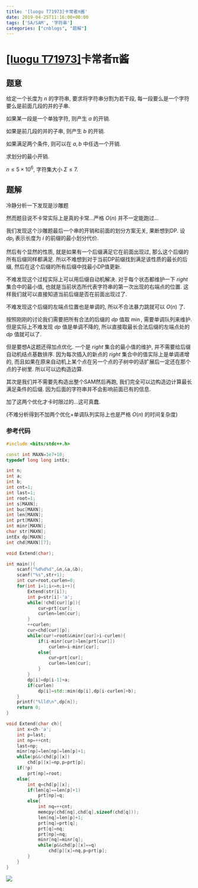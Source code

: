 ```yaml
---
title: '[luogu T71973]卡常者π酱'
date: 2019-04-25T11:16:00+00:00
tags: ['SA/SAM', '字符串']
categories: ["cnblogs", "题解"]
---
```

# [[luogu T71973]](https://www.luogu.org/problemnew/show/T71973)卡常者π酱

## 题意

给定一个长度为 $n$ 的字符串, 要求将字符串分割为若干段, 每一段要么是一个字符要么是前面几段的并的子串.

如果某一段是一个单独字符, 则产生 $a$ 的开销.

如果是前几段的并的子串, 则产生 $b$ 的开销.

如果满足两个条件, 则可以在 $a,b$ 中任选一个开销.

求划分的最小开销.

$n\le 5\times 10^6$, 字符集大小 $\Sigma\le 7$.

## 题解

冷静分析一下发现是沙雕题

然而题目说不卡常实际上是真的卡常...严格 $O(n)$ 并不一定能跑过...

我们发现这个沙雕题最后一个串的开销和前面的划分方案无关, 果断想到DP. 设 $dp_i$ 表示长度为 $i$ 的前缀的最小划分代价.

然后有个显然的性质, 就是如果有一个后缀满足它在前面出现过, 那么这个后缀的所有后缀同样都满足. 所以不难想到对于当前DP前缀找到满足该性质的最长的后缀, 然后在这个后缀的所有后缀中找最小DP值更新.

不难发现这个过程实际上可以用后缀自动机解决. 对于每个状态都维护一下 $right$ 集合中的最小值, 也就是当前状态所代表字符串的第一次出现的右端点的位置. 这样我们就可以直接知道当前后缀是否在前面出现过了.

不难发现这个后缀的左端点位置也是单调的, 所以不合法暴力跳就可以 $O(n)$ 了.

按照刚刚的讨论我们需要把所有合法的后缀的 $dp$ 值取 $\min$, 需要单调队列来维护. 但是实际上不难发现 $dp$ 值是单调不降的, 所以直接取最长合法后缀的左端点处的 $dp$ 值就可以了.

但是要想A这题还得加点优化. 一个是 $right$ 集合的最小值的维护, 并不需要给后缀自动机结点基数排序. 因为每次插入的新点的 $right$ 集合中的值实际上是单调递增的, 而且如果在原来自动机上某个点在另一个点的子树中的话扩展后一定还在那个点的子树里. 所以可以边构造边算.

其次是我们并不需要先构造出整个SAM然后再跑, 我们完全可以边构造边计算最长满足条件的后缀. 因为后面的字符串并不会影响前面已有的信息.

加了这两个优化才卡时限过的...这可真蠢.

(不难分析得到不加两个优化+单调队列实际上也是严格 $O(n)$ 的时间复杂度)

### 参考代码

```cpp
#include <bits/stdc++.h>

const int MAXN=1e7+10;
typedef long long intEx;

int n;
int a;
int b;
int cnt=1;
int last=1;
int root=1;
int s[MAXN];
int buc[MAXN];
int len[MAXN];
int prt[MAXN];
int minr[MAXN];
char str[MAXN];
intEx dp[MAXN];
int chd[MAXN][7];

void Extend(char);

int main(){
	scanf("%d%d%d",&n,&a,&b);
	scanf("%s",str+1);
	int cur=root,curlen=0;
	for(int i=1;i<=n;i++){
		Extend(str[i]);
		int p=str[i]-'a';
		while(!chd[cur][p]){
			cur=prt[cur];
			curlen=len[cur];
		}
		++curlen;
		cur=chd[cur][p];
		while(cur!=root&&minr[cur]>i-curlen){
			if(i-minr[cur]>len[prt[cur]])
				curlen=i-minr[cur];
			else{
				cur=prt[cur];
				curlen=len[cur];
			}
		}
		dp[i]=dp[i-1]+a;
		if(curlen)
			dp[i]=std::min(dp[i],dp[i-curlen]+b);
	}
	printf("%lld\n",dp[n]);
	return 0;
}

void Extend(char ch){
	int x=ch-'a';
	int p=last;
	int np=++cnt;
	last=np;
	minr[np]=len[np]=len[p]+1;
	while(p&&!chd[p][x])
		chd[p][x]=np,p=prt[p];
	if(!p)
		prt[np]=root;
	else{
		int q=chd[p][x];
		if(len[q]==len[p]+1)
			prt[np]=q;
		else{
			int nq=++cnt;
			memcpy(chd[nq],chd[q],sizeof(chd[q]));
			len[nq]=len[p]+1;
			prt[nq]=prt[q];
			prt[q]=nq;
			prt[np]=nq;
			minr[nq]=minr[q];
			while(p&&chd[p][x]==q)
				chd[p][x]=nq,p=prt[p];
		}
	}
}

```

![](https://example.com/image)
